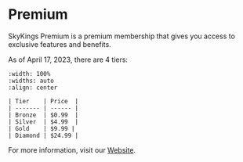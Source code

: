 # Premium

SkyKings Premium is a premium membership that gives you access to exclusive features and benefits.

As of April 17, 2023, there are 4 tiers:

```{table}
:width: 100%
:widths: auto
:align: center

| Tier    | Price  |
| ------- | ------ |
| Bronze  | $0.99  | 
| Silver  | $4.99  | 
| Gold    | $9.99 |
| Diamond | $24.99 |
```

For more information, visit our [Website](https://skykings.net/premium).
